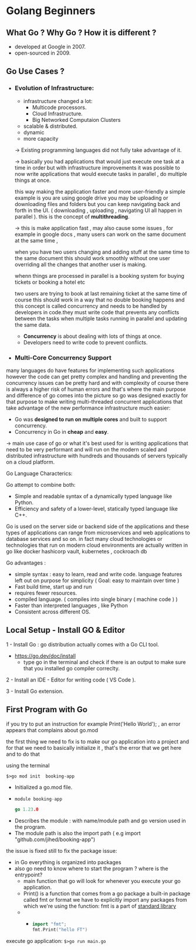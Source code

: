 # Golang Beginners

## What Go ? Why Go ? How it is different ?

- developed at Google in 2007.
- open-sourced in 2009.

## Go Use Cases ?

- ### Evolution of Infrastructure:


  - infrastructure changed a lot:
    - Multicode processors.
    - Cloud Infrastructure.
    - Big Networked Computaion Clusters
  - scalable & distributed.
  - dynamic
  - more capacity

  -> Existing programming languages did not fully take advantage of it.

  -> basically you had applications that would just execute one task at a time in order but with infrastructure improvements it was possible to now write applications that would execute tasks in parallel , do multiple things at once.

  this way making the application faster and more user-friendly a simple example is you are using google drive you may be uploading or downloading files and folders but you can keep navigating back and forth in the UI. ( downloading , uploading , navigating UI all happen in parallel ). this is the concept of **multithreading**.

  -> this is make application fast , may also cause some issues , for example in google docs , many users can work on the same document at the same time ,

  when you have two users changing and adding stuff at the same time to the same document this should work smoothly without one user overriding all the changes that another user is making.

  whenn things are processed in parallel is a booking system for buying tickets or booking a hotel etc

  two users are trying to book at last remaining ticket at the same time of course this should work in a way that no double booking happens and this concept is called concurrency and needs to be handled by developers in code.they must write code that prevents any conflicts between the tasks when multiple tasks running in parallel and updating the same data.

  - **Concurrency** is about dealing with lots of things at once.
  - Developers need to write code to prevent conflicts.
- ### Multi-Core Concurrency Support

many languages do have features for implementing such applications however the code can get pretty complex and handling and preventing the concurrency issues can be pretty hard and with complexity of course there is always a higher risk of human errors and that's where the main purpose and difference of go comes into the picture so go was designed exactly for that purpose to make writing multi-threaded concurrent applications that take advantage of the new performance infrastructure much easier:

* Go was **designed to run on multiple cores** and built to support concurrency.
* Concurrency in Go in **cheap** and **easy**.

-> main use case of go or what it's best used for is writing applications that need to be very performant and will run on the modern scaled and distributed infrastructure with hundreds and thousands of servers typically on a cloud platform.

Go Language Characterics:

Go attempt to combine both:

* Simple and readable syntax of a dynamically typed language like Python.
* Efficiency and safety of a lower-level, statically typed language like C++.

Go is used on the server side or backend side of the applications and these types of applications can range from microservices and web applications to database services and so on. in fact many cloud technologies or technologies that run on modern cloud environments are actually written in go like docker hashicorp vault, kubernetes , cockroach db 

Go advantages :

- simple syntax : easy to learn, read and write code.
  language features left out on purpose for simplicity ( Goal: easy to maintain over time )
- Fast build time, start up and run
- requires fewer resources.
- compiled language. ( compiles into single binary ( machine code ) )
- Faster than interpreted languages , like Python
- Consistent across different OS.

## Local Setup - Install GO & Editor

1 - Install Go : go distribution actually comes with a Go CLI tool.

- https://go.dev/doc/install
  - type go in the terminal and check if there is an output to make sure that you installed go compiler correclty.

2 - Install an IDE - Editor for writing code ( VS Code ).

3 - Install Go extension.

## First Program with Go

if you try to put an instruction for example Print('Hello World'); , an error appears that complains about go.mod

the first thing we need to fix is to make our go application into a project and for that we need to basically initialize it , that's the error that we get here and to do that 

using the terminal 

`$>go mod init  booking-app`

- Initialized a go.mod file.
- ```go
  module booking-app

  go 1.23.0

  ```
- Describes the module : with name/module path and go version used in the program.
- The module path is also the import path ( e.g import "github.com/jihed/booking-app")

the issue is fixed still to fix the package issue:

* in Go everything is organized into packages
* also go need to know where to start the program ? where is the entrypoint?
  * main function that go will look for whenever you execute your go application.
  * Print() is a function that comes from a go package a built-in package called fmt or format we have to explicitly import any packages from which we're using the function:
    fmt is a part of  [standard library](https://pkg.go.dev/std)
  * * ```go
      import "fmt";
      fmt.Print("hello FT")
      ```

execute go application:
`$>go run main.go`
